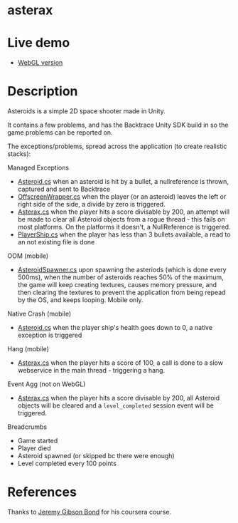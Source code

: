 # asterax

# Live demo

- [WebGL version](https://backtrace-labs.github.io/unity-asterax/)

# Description

Asteroids is a simple 2D space shooter made in Unity.

It contains a few problems, and has the Backtrace Unity SDK build in so the game problems can be reported on.

The exceptions/problems, spread across the application (to create realistic stacks):

Managed Exceptions
- [Asteroid.cs](Assets/__Scripts/Asteroid.cs) when an asteroid is hit by a bullet, a nullreference is thrown, captured and sent to Backtrace
- [OffscreenWrapper.cs](Assets/__Scripts/OffscreenWrapper.cs) when the player (or an asteroid) leaves the left or right side of the side, a divide by zero is triggered.
- [Asterax.cs](Assets/__Scripts/Asterax.cs) when the player hits a score divisable by 200, an attempt will be made to clear all Asteroid objects from a rogue thread - this fails on most platforms. On the platforms it doesn't, a NullReference is triggered.
- [PlayerShip.cs](Assets/__Scripts/PlayerShip.cs) when the player has less than 3 bullets available, a read to an not existing file is done

OOM (mobile)
- [AsteroidSpawner.cs](Assets/__Scripts/AsteroidSpawner.cs) upon spawning the asteriods (which is done every 500ms), when the number of asteroids reaches 50% of the maximum, the game will keep creating textures, causes memory pressure, and then clearing the textures to prevent the application from being repead by the OS, and keeps looping. Mobile only.

Native Crash (mobile)
- [Asteroid.cs](Assets/__Scripts/Asteroid.cs) when the player ship's health goes down to 0, a native exception is triggered

Hang (mobile)
- [Asterax.cs](Assets/__Scripts/Asterax.cs) when the player hits a score of 100, a call is done to a slow webservice in the main thread - triggering a hang.

Event Agg (not on WebGL)
- [Asterax.cs](Assets/__Scripts/Asterax.cs) when the player hits a score divisable by 200, all Asteroid objects will be cleared and a `level_completed` session event will be triggered.

Breadcrumbs
- Game started
- Player died
- Asteroid spawned (or skipped bc there were enough)
- Level completed every 100 points

# References

Thanks to [Jeremy Gibson Bond](https://www.coursera.org/lecture/core-interaction-programming/challenge-1-scripting-needs-Vahew) for his coursera course.

